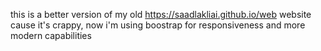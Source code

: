 this is a better version of my old https://saadlakliai.github.io/web website cause it's crappy,
now i'm using boostrap for responsiveness and more modern capabilities


